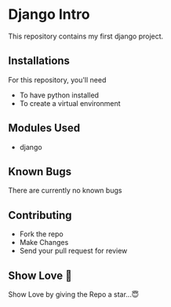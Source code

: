 # Django Intro 
This repository contains my first django project.

## Installations
For this repository, you'll need 
- To have python installed
- To create a virtual environment

## Modules Used
- django

## Known Bugs
There are currently no known bugs

## Contributing
- Fork the repo
- Make Changes
- Send your pull request for review

## Show Love 💓
Show Love by giving the Repo a star...😇
